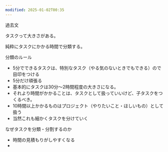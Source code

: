 ```yaml
---
modified: 2025-01-02T00:35
---
```

  

  

過去文

タスクって大きさがある。

純粋にタスクにかかる時間で分類する。

分類のルール

- 5分でできるタスクは、特別なタスク（やる気のないときでもできる）ので目印をつける  
- 5分だけ頑張る  
- 基本的にタスクは30分～2時間程度の大きさになる。  
- それより時間がかかることは、タスクとして扱っていいけど、子タスクをつくるべき。  
- 10時間以上かかるものはプロジェクト（やりたいこと・ほしいもの）として扱う  
- 当然これも細かくタスクを分けていく  

なぜタスクを分類・分割するのか

- 時間の見積もりがしやすくなる  
-